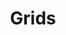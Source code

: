 ---
title: Grids
keywords: 
  - layout
category: layouts
intro: Fajny CSS is built on a 12 columns grid, using CSS grids. All the columns and rows have margins of 24 pixels.
files:
 - layouts
items: 
    - title: Code
      demo: |- 
        <div class="grid">
            <div class="col-1 col-demo">col-1</div>
            <div class="col-1 col-demo">col-1</div>
            <div class="col-1 col-demo">col-1</div>
            <div class="col-1 col-demo">col-1</div>
            <div class="col-1 col-demo">col-1</div>
            <div class="col-1 col-demo">col-1</div>
            <div class="col-1 col-demo">col-1</div>
            <div class="col-1 col-demo">col-1</div>
            <div class="col-1 col-demo">col-1</div>
            <div class="col-1 col-demo">col-1</div>
            <div class="col-1 col-demo">col-1</div>
            <div class="col-1 col-demo">col-1</div>

            <div class="col-2 col-demo">col-2</div>
            <div class="col-1 col-demo">col-1</div>
            <div class="col-1 col-demo">col-1</div>
            <div class="col-1 col-demo">col-1</div>
            <div class="col-1 col-demo">col-1</div>
            <div class="col-1 col-demo">col-1</div>
            <div class="col-1 col-demo">col-1</div>
            <div class="col-1 col-demo">col-1</div>
            <div class="col-1 col-demo">col-1</div>
            <div class="col-1 col-demo">col-1</div>
            <div class="col-1 col-demo">col-1</div>

            <div class="col-3 col-demo">col-3</div>
            <div class="col-1 col-demo">col-1</div>
            <div class="col-1 col-demo">col-1</div>
            <div class="col-1 col-demo">col-1</div>
            <div class="col-1 col-demo">col-1</div>
            <div class="col-1 col-demo">col-1</div>
            <div class="col-1 col-demo">col-1</div>
            <div class="col-1 col-demo">col-1</div>
            <div class="col-1 col-demo">col-1</div>
            <div class="col-1 col-demo">col-1</div>

            <div class="col-4 col-demo">col-4</div>
            <div class="col-1 col-demo">col-1</div>
            <div class="col-1 col-demo">col-1</div>
            <div class="col-1 col-demo">col-1</div>
            <div class="col-1 col-demo">col-1</div>
            <div class="col-1 col-demo">col-1</div>
            <div class="col-1 col-demo">col-1</div>
            <div class="col-1 col-demo">col-1</div>
            <div class="col-1 col-demo">col-1</div>

            <div class="col-5 col-demo">col-5</div>
            <div class="col-1 col-demo">col-1</div>
            <div class="col-1 col-demo">col-1</div>
            <div class="col-1 col-demo">col-1</div>
            <div class="col-1 col-demo">col-1</div>
            <div class="col-1 col-demo">col-1</div>
            <div class="col-1 col-demo">col-1</div>
            <div class="col-1 col-demo">col-1</div>

            <div class="col-6 col-demo">col-6</div>
            <div class="col-1 col-demo">col-1</div>
            <div class="col-1 col-demo">col-1</div>
            <div class="col-1 col-demo">col-1</div>
            <div class="col-1 col-demo">col-1</div>
            <div class="col-1 col-demo">col-1</div>
            <div class="col-1 col-demo">col-1</div>

            <div class="col-7 col-demo">col-7</div>
            <div class="col-1 col-demo">col-1</div>
            <div class="col-1 col-demo">col-1</div>
            <div class="col-1 col-demo">col-1</div>
            <div class="col-1 col-demo">col-1</div>
            <div class="col-1 col-demo">col-1</div>

            <div class="col-8 col-demo">col-8</div>
            <div class="col-1 col-demo">col-1</div>
            <div class="col-1 col-demo">col-1</div>
            <div class="col-1 col-demo">col-1</div>
            <div class="col-1 col-demo">col-1</div>

            <div class="col-9 col-demo">col-9</div>
            <div class="col-1 col-demo">col-1</div>
            <div class="col-1 col-demo">col-1</div>
            <div class="col-1 col-demo">col-1</div>

            <div class="col-10 col-demo">col-10</div>
            <div class="col-1 col-demo">col-1</div>
            <div class="col-1 col-demo">col-1</div>

            <div class="col-11 col-demo">col-11</div>
            <div class="col-1 col-demo">col-1</div>

            <div class="col-12 col-demo">col-12</div>
        </div>
      code: |-
        &lt;div class=&quot;grid&quot;&gt;
            &lt;div class=&quot;col-1&quot;&gt;col-1&lt;/div&gt;
            &lt;div class=&quot;col-2&quot;&gt;col-2&lt;/div&gt;
            &lt;div class=&quot;col-3&quot;&gt;col-3&lt;/div&gt;
            &lt;div class=&quot;col-4&quot;&gt;col-4&lt;/div&gt;
            &lt;div class=&quot;col-5&quot;&gt;col-5&lt;/div&gt;
            &lt;div class=&quot;col-6&quot;&gt;col-6&lt;/div&gt;
            &lt;div class=&quot;col-7&quot;&gt;col-7&lt;/div&gt;
            &lt;div class=&quot;col-8&quot;&gt;col-8&lt;/div&gt;
            &lt;div class=&quot;col-9&quot;&gt;col-9&lt;/div&gt;
            &lt;div class=&quot;col-10&quot;&gt;col-10&lt;/div&gt;
            &lt;div class=&quot;col-11&quot;&gt;col-11&lt;/div&gt;
            &lt;div class=&quot;col-12&quot;&gt;col-12&lt;/div&gt;
        &lt;/div&gt;
---